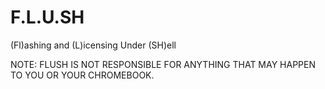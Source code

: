 # F.L.U.SH

(Fl)ashing and (L)icensing Under (SH)ell

NOTE: FLUSH IS NOT RESPONSIBLE FOR ANYTHING THAT MAY HAPPEN TO YOU OR YOUR CHROMEBOOK.
